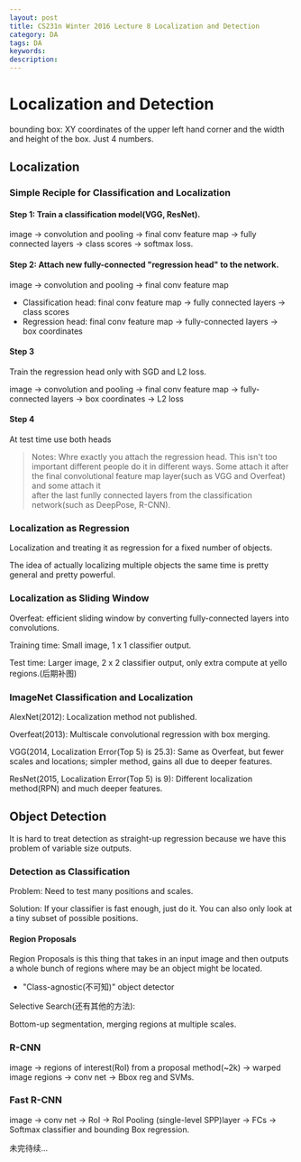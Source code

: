 ```yaml
---
layout: post
title: CS231n Winter 2016 Lecture 8 Localization and Detection
category: DA
tags: DA
keywords:
description:
---
```


# Localization and Detection

bounding box: XY coordinates of the upper left hand corner and the width and height of the box. Just 4 numbers.

## Localization

### Simple Reciple for Classification and Localization

#### Step 1: Train a classification model(VGG, ResNet).

image -> convolution and pooling -> final conv feature map -> fully connected
layers -> class scores -> softmax loss.

#### Step 2: Attach new fully-connected "regression head" to the network.

image -> convolution and pooling -> final conv feature map

- Classification head: final conv feature map -> fully connected layers -> class scores
- Regression head: final conv feature map -> fully-connected layers -> box coordinates

#### Step 3

Train the regression head only with SGD and L2 loss.

image -> convolution and pooling -> final conv feature map -> fully-connected
layers -> box coordinates -> L2 loss

#### Step 4

At test time use both heads

> Notes:  Whre exactly you attach the regression head. This isn't too important
different people do it in different ways. Some attach it after the final
convolutional feature map layer(such as VGG and Overfeat) and some attach it  
after the last funlly connected layers from the classification network(such as
DeepPose, R-CNN).

### Localization as Regression
Localization and treating it as regression for a fixed number of objects.

The idea of actually localizing multiple objects the same time is pretty general and pretty powerful.

### Localization as Sliding Window
Overfeat: efficient sliding window by converting fully-connected layers into
convolutions.

Training time: Small image, 1 x 1 classifier output.

Test time: Larger image, 2 x 2 classifier output, only extra compute at
yello regions.(后期补图)

### ImageNet Classification and Localization

AlexNet(2012): Localization method not published.

Overfeat(2013): Multiscale convolutional regression with box merging.

VGG(2014, Localization Error(Top 5) is 25.3): Same as Overfeat, but fewer scales and locations; simpler method, gains
all due to deeper features.

ResNet(2015, Localization Error(Top 5) is 9): Different localization method(RPN) and much deeper features.

## Object Detection
It is hard to treat detection as straight-up regression because we have this
problem of variable size outputs.

### Detection as Classification

Problem: Need to test many positions and scales.

Solution: If your classifier is fast enough, just do it. You can also only look
at a tiny subset of possible positions.

#### Region Proposals

Region Proposals is this thing that takes in an input image and then outputs a
whole bunch of regions where may be an object might be located.

- "Class-agnostic(不可知)" object detector

Selective Search(还有其他的方法):

Bottom-up segmentation, merging regions at multiple scales.

### R-CNN

image -> regions of interest(RoI) from a proposal method(~2k) ->
warped image regions -> conv net -> Bbox reg and SVMs.

### Fast R-CNN

image -> conv net -> RoI -> RoI Pooling (single-level SPP)layer -> FCs ->
Softmax classifier and bounding Box regression.

未完待续...
